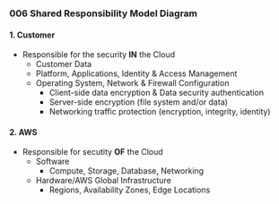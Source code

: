 ### 006 Shared Responsibility Model Diagram

#### 1. Customer
- Responsible for the security **IN** the Cloud
  - Customer Data
  - Platform, Applications, Identity & Access Management
  - Operating System, Network & Firewall Configuration
    - Client-side data encryption & Data security authentication
    - Server-side encryption (file system and/or data)
    - Networking traffic protection (encryption, integrity, identity)

#### 2. AWS
- Responsible for secutity **OF** the Cloud
  - Software
    - Compute, Storage, Database, Networking
  - Hardware/AWS Global Infrastructure
    - Regions, Availability Zones, Edge Locations

